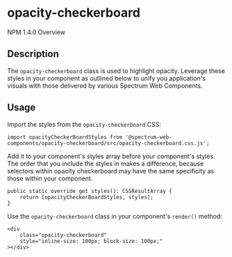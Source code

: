 # opacity-checkerboard
NPM 1.4.0
Overview
## Description
The `opacity-checkerboard` class is used to highlight opacity. Leverage these styles in your component as outlined below to unify you application's visuals with those delivered by various Spectrum Web Components.
## Usage
Import the styles from the `opacity-checkerboard` CSS:
    
    import opacityCheckerBoardStyles from '@spectrum-web-components/opacity-checkerboard/src/opacity-checkerboard.css.js';
    
Add it to your component's styles array before your component's styles. The order that you include the styles in makes a difference, because selectors within opacity checkerboard may have the same specificity as those within your component.
    
    public static override get styles(): CSSResultArray {
        return [opacityCheckerBoardStyles, styles];
    }
Use the `opacity-checkerboard` class in your component's `render()` method:
    
    <div
        class="opacity-checkerboard"
        style="inline-size: 100px; block-size: 100px;"
    ></div>
